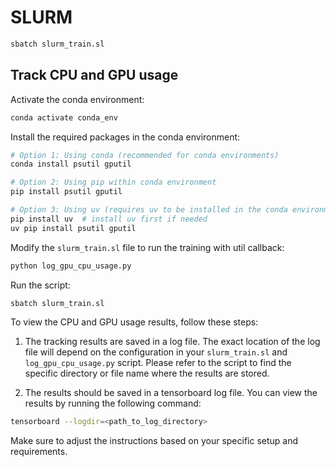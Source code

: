 # SLURM

```bash
sbatch slurm_train.sl
```

## Track CPU and GPU usage

Activate the conda environment:

```bash
conda activate conda_env
```

Install the required packages in the conda environment:

```bash
# Option 1: Using conda (recommended for conda environments)
conda install psutil gputil

# Option 2: Using pip within conda environment
pip install psutil gputil

# Option 3: Using uv (requires uv to be installed in the conda environment)
pip install uv  # install uv first if needed
uv pip install psutil gputil
```

Modify the `slurm_train.sl` file to run the training with util callback:

```bash
python log_gpu_cpu_usage.py
```

Run the script:

```bash
sbatch slurm_train.sl
```

To view the CPU and GPU usage results, follow these steps:

1. The tracking results are saved in a log file. The exact location of the log file will depend on the configuration in your `slurm_train.sl` and `log_gpu_cpu_usage.py` script. Please refer to the script to find the specific directory or file name where the results are stored.

2. The results should be saved in a tensorboard log file. You can view the results by running the following command:

```bash
tensorboard --logdir=<path_to_log_directory>
```

Make sure to adjust the instructions based on your specific setup and requirements.


